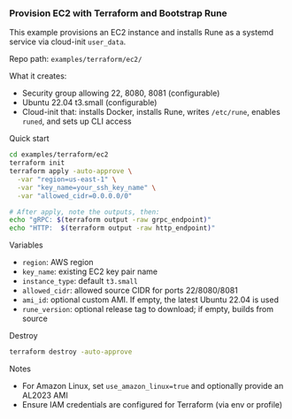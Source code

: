 ### Provision EC2 with Terraform and Bootstrap Rune

This example provisions an EC2 instance and installs Rune as a systemd service via cloud-init `user_data`.

Repo path: `examples/terraform/ec2/`

What it creates:
- Security group allowing 22, 8080, 8081 (configurable)
- Ubuntu 22.04 t3.small (configurable)
- Cloud-init that: installs Docker, installs Rune, writes `/etc/rune`, enables `runed`, and sets up CLI access

Quick start
```bash
cd examples/terraform/ec2
terraform init
terraform apply -auto-approve \
  -var "region=us-east-1" \
  -var "key_name=your_ssh_key_name" \
  -var "allowed_cidr=0.0.0.0/0"

# After apply, note the outputs, then:
echo "gRPC: $(terraform output -raw grpc_endpoint)"
echo "HTTP:  $(terraform output -raw http_endpoint)"
```

Variables
- `region`: AWS region
- `key_name`: existing EC2 key pair name
- `instance_type`: default `t3.small`
- `allowed_cidr`: allowed source CIDR for ports 22/8080/8081
- `ami_id`: optional custom AMI. If empty, the latest Ubuntu 22.04 is used
- `rune_version`: optional release tag to download; if empty, builds from source

Destroy
```bash
terraform destroy -auto-approve
```

Notes
- For Amazon Linux, set `use_amazon_linux=true` and optionally provide an AL2023 AMI
- Ensure IAM credentials are configured for Terraform (via env or profile)


